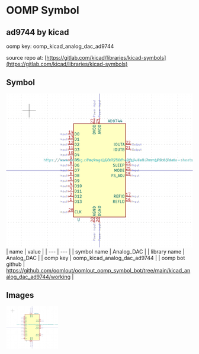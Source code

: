 # OOMP Symbol  
## ad9744  by kicad  
  
oomp key: oomp_kicad_analog_dac_ad9744  
  
source repo at: [https://gitlab.com/kicad/libraries/kicad-symbols](https://gitlab.com/kicad/libraries/kicad-symbols)  
## Symbol  
  
[![working.png](working_600.png)](working.png)  
| name | value | 
| --- | --- | 
| symbol name | Analog_DAC | 
| library name | Analog_DAC | 
| oomp key | oomp_kicad_analog_dac_ad9744 | 
| oomp bot github | https://github.com/oomlout/oomlout_oomp_symbol_bot/tree/main/kicad_analog_dac_ad9744/working | 
## Images  
  
[![working.png](working_140.png)](working.png)  
